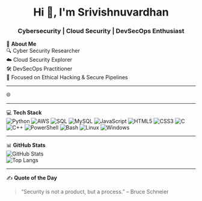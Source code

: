 <h1 align="center">Hi 👋, I'm Srivishnuvardhan</h1>
<h3 align="center">Cybersecurity | Cloud Security | DevSecOps Enthusiast</h3>

💫 **About Me**  
🔍 Cyber Security Researcher  
☁️ Cloud Security Explorer  
🛠️ DevSecOps Practitioner  
🎯 Focused on Ethical Hacking & Secure Pipelines  

---

🌐 

---

💻 **Tech Stack**  
![Python](https://img.shields.io/badge/Python-3776AB?style=for-the-badge&logo=python&logoColor=white)
![AWS](https://img.shields.io/badge/AWS-232F3E?style=for-the-badge&logo=amazon-aws&logoColor=white)
![SQL](https://img.shields.io/badge/SQL-CC2927?style=for-the-badge&logo=sql&logoColor=white)
![MySQL](https://img.shields.io/badge/MySQL-00758F?style=for-the-badge&logo=mysql&logoColor=white)
![JavaScript](https://img.shields.io/badge/JavaScript-F7DF1E?style=for-the-badge&logo=javascript&logoColor=black)
![HTML5](https://img.shields.io/badge/HTML5-E34F26?style=for-the-badge&logo=html5&logoColor=white)
![CSS3](https://img.shields.io/badge/CSS3-1572B6?style=for-the-badge&logo=css3&logoColor=white)
![C](https://img.shields.io/badge/C-00599C?style=for-the-badge&logo=c&logoColor=white)
![C++](https://img.shields.io/badge/C++-00599C?style=for-the-badge&logo=c%2B%2B&logoColor=white)
![PowerShell](https://img.shields.io/badge/PowerShell-5391FE?style=for-the-badge&logo=powershell&logoColor=white)
![Bash](https://img.shields.io/badge/Bash-4EAA25?style=for-the-badge&logo=gnu-bash&logoColor=white)
![Linux](https://img.shields.io/badge/Linux-FCC624?style=for-the-badge&logo=linux&logoColor=black)
![Windows](https://img.shields.io/badge/Windows-0078D6?style=for-the-badge&logo=windows&logoColor=white)

<!-- Add more badges from shields.io -->

---

📊 **GitHub Stats**  
![GitHub Stats](https://github-readme-stats.vercel.app/api?username=srivishnuvardhan&show_icons=true&theme=radical)  
![Top Langs](https://github-readme-stats.vercel.app/api/top-langs/?username=srivishnuvardhan&layout=compact&theme=radical)

---

✍️ **Quote of the Day**  
> “Security is not a product, but a process.” – Bruce Schneier
